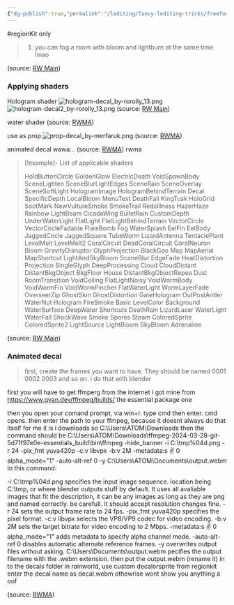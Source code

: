 ```yaml
---
{"dg-publish":true,"permalink":"/lediting/fancy-lediting-tricks/freeform-decal-or-sprite-stuff/"}
---
```


#regionKit only

> 1. you can fog a room with bloom and lightburn at the same time lmao

(source: [RW Main](https://discord.com/channels/1083481230839922688/1083485771949949019/1189233543734362212))

### Applying shaders

Hologram shader
![hologram-decal_by-rorolly_13.png](/img/user/pics/freeformDecalOrSprite/hologram-decal_by-rorolly_13.png)
![hologram-decal2_by-rorolly_13.png](/img/user/pics/freeformDecalOrSprite/hologram-decal2_by-rorolly_13.png)
(source: [RW Main](https://discord.com/channels/291184728944410624/481900360324218880/1326363715246882849))



water shader
(source: [RWMA](https://discord.com/channels/1083481230839922688/1083483045329375393/1203462073556926524))


use as prop
![prop-decal_by-merfaruk.png](/img/user/pics/freeformDecalOrSprite/prop-decal_by-merfaruk.png)
(source: [RWMA](https://discord.com/channels/1083481230839922688/1083485771949949019/1189234052868341932))

animated decal
wawa... 
(source: [RWMA](https://discord.com/channels/1083481230839922688/1083483045329375393/1249297299662704681))
rwma

> [!example]- List of applicable shaders
> 
> HoldButtonCircle
> GoldenGlow
> ElectricDeath
> VoidSpawnBody
> SceneLighten
> SceneBlurLightEdges
> SceneRain
> SceneOverlay
> SceneSoftLight
> HologramImage
> HologramBehindTerrain
> Decal
> SpecificDepth
> LocalBloom
> MenuText
> DeathFall
> KingTusk
> HoloGrid
> SootMark
> NewVultureSmoke
> SmokeTrail
> RedsIllness
> HazerHaze
> Rainbow
> LightBeam
> CicadaWing
> BulletRain
> CustomDepth
> UnderWaterLight
> FlatLight
> FlatLightBehindTerrain
> VectorCircle
> VectorCircleFadable
> FlareBomb
> Fog
> WaterSplash
> EelFin
> EelBody
> JaggedCircle
> JaggedSquare
> TubeWorm
> LizardAntenna
> TentaclePlant
> LevelMelt
> LevelMelt2
> CoralCircuit
> DeadCoralCircuit
> CoralNeuron
> Bloom
> GravityDisruptor
> GlyphProjection
> BlackGoo
> Map
> MapAerial
> MapShortcut
> LightAndSkуBloom
> SceneBlur
> EdgeFade
> HeatDistortion
> Projection
> SingleGlyph
> DeepProcessing
> Cloud
> CloudDistant
> DistantBkgObject
> BkgFloor
> House
> DistantBkgObjectRepea
> Dust
> RoomTransition
> VoidCeiling
> FlatLightNoisy
> VoidWormBody
> VoidWormFin
> VoidWormPincher
> FlatWaterLight
> WormLayerFade
> OverseerZip
> GhostSkin
> GhostDistortion
> GateHologram
> OutPostAntler
> WaterNut
> Hologram
> FireSmoke
> Basic
> LevelColor
> Background
> WaterSurface
> DeepWater
> Shortcuts
> DeathRain
> LizardLaser
> WaterLight
> WaterFall
> ShockWave
> Smoke
> Spores
> Steam
> ColoredSprite
> ColoredSprite2
> LightSource
> LightBloom
> SkyBloom
> Adrenaline

(source: [RW Main](https://discord.com/channels/291184728944410624/838185248981385256/995066729082388661))


### Animated decal

> first, create the frames you want to have. They should be named 0001 0002 0003 and so on. 
i do that with blender 

first you will have to get ffmperg from the internet
i got mine from https://www.gyan.dev/ffmpeg/builds/ the essential package one 

then you open your comand prompt, via win+r. type cmd then enter.
cmd opens.
then enter the path to your ffmpeg, because it doesnt always do that itself
for me it is i downloads so C:\Users\ATOM\Downloads
then the command should be 
C:\Users\ATOM\Downloads\ffmpeg-2024-03-28-git-5d71f97e0e-essentials_build\bin\ffmpeg -hide_banner -i C:\tmp\%04d.png -r 24 -pix_fmt yuva420p -c:v libvpx -b:v 2M -metadata:s :v: 0 alpha_mode="1" -auto-alt-ref 0 -y C:\Users\ATOM\Documents\output.webm
In this command:

-i C:\tmp\%04d.png specifies the input image sequence. location being C:\tmp\, or where blender outputs stuff by default. It uses all avaliable images that fit the description, it can be any images as long as they are png and named correctly. be carefull. It should accept resolution changes fine.
   -r 24 sets the output frame rate to 24 fps.
   -pix_fmt yuva420p specifies the pixel format.
   -c:v libvpx selects the VP8/VP9 codec for video encoding.
   -b:v 2M sets the target bitrate for video encoding to 2 Mbps.
   -metadata:s :v: 0 alpha_mode="1" adds metadata to specify alpha channel mode.
   -auto-alt-ref 0 disables automatic alternate reference frames.
   -y overwrites output files without asking.
   C:\Users\Documents\output.webm pecifies the output filename with the .webm extension.
then put the output.webm (rename it) in to the decals folder
in rainworld, use custom decalorsprite from regionkit
enter the decal name as decal.webm othewrise wont show you anything
a oof


(source: [RWMA](https://discord.com/channels/1083481230839922688/1083483045329375393/1249297299662704681))